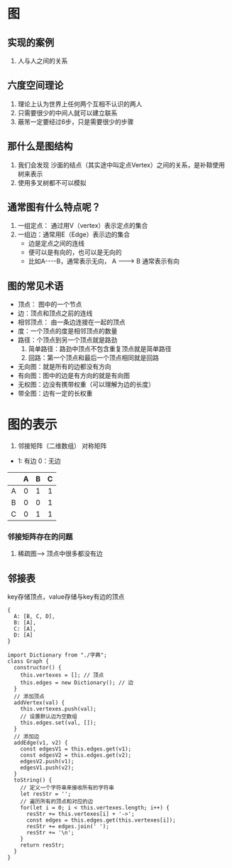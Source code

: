 # 图
## 实现的案例
1. 人与人之间的关系

## 六度空间理论
1. 理论上认为世界上任何两个互相不认识的两人
2. 只需要很少的中间人就可以建立联系
3. 蔽芾一定要经过6步，只是需要很少的步骤

## 那什么是图结构
1. 我们会发现 沙面的结点（其实途中叫定点Vertex）之间的关系，是补鞥使用树来表示
2. 使用多叉树都不可以模拟

## 通常图有什么特点呢？
1. 一组定点： 通过用V（vertex）表示定点的集合
2. 一组边：通常用E（Edge）表示边的集合
   + 边是定点之间的连线
   + 便可以是有向的，也可以是无向的
   + 比如A----B，通常表示无向， A ---> B 通常表示有向

## 图的常见术语

- 顶点： 图中的一个节点
- 边：顶点和顶点之前的连线
- 相邻顶点： 由一条边连接在一起的顶点
- 度：一个顶点的度是相邻顶点的数量
- 路径：个顶点到另一个顶点就是路劲
    1. 简单路径：路劲中顶点不包含重复顶点就是简单路径
    2. 回路：第一个顶点和最后一个顶点相同就是回路
- 无向图：就是所有的边都没有方向
- 有向图：图中的边是有方向的就是有向图
- 无权图：边没有携带权重（可以理解为边的长度）
- 带全图：边有一定的长权重

# 图的表示
1. 邻接矩阵（二维数组） 对称矩阵
- 1: 有边 0：无边

|  | A | B | C |
| :-----: | :----: | :----: | :----: |
| A | 0 | 1 | 1 |
| B | 0 | 0 | 1 | 
| C | 0 | 1 | 1 | 

### 邻接矩阵存在的问题
1. 稀疏图--> 顶点中很多都没有边

## 邻接表
key存储顶点，value存储与key有边的顶点
```
{
  A: [B, C, D],
  B: [A],
  C: [A],
  D: [A]
}
```
```
import Dictionary from "./字典";
class Graph {
  constructor() {
    this.vertexes = []; // 顶点
    this.edges = new Dictionary(); // 边
  }
  // 添加顶点
  addVertex(val) {
    this.vertexes.push(val);
    // 设置默认边为空数组
    this.edges.set(val, []);
  }
  // 添加边
  addEdge(v1, v2) {
    const edgesV1 = this.edges.get(v1);
    const edgesV2 = this.edges.get(v2);
    edgesV2.push(v1);
    edgesV1.push(v2);
  }
  toString() {
    // 定义一个字符串来接收所有的字符串
    let resStr = '';
    // 遍历所有的顶点和对应的边
    for(let i = 0; i < this.vertexes.length; i++) {
      resStr += this.vertexes[i] + '->';
      const edges = this.edges.get(this.vertexes[i]);
      resStr += edges.join(' ');
      resStr += '\n';
    }
    return resStr;
  }
}
```
